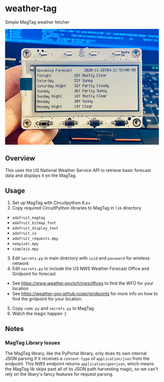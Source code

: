 # weather-tag

Simple MagTag weather fetcher

<img width=600 src="./weather-tag.jpg">

## Overview

This uses the US National Weather Service API to retrieve basic forecast data and displays it on the MagTag.

## Usage

1. Set up MagTag with Circuitpython 6.x+
2. Copy required CircuitPython libraries to MagTag in `lib` directory
  * `adafruit_magtag`
  * `adafruit_bitmap_font`
  * `adafruit_display_text`
  * `adafruit_io`
  * `adafruit_requests.mpy`
  * `neopixel.mpy`
  * `simpleio.mpy`
3. Edit `secrets.py` in main directory with `ssid` and `password` for wireless network
4. Edit `secrets.py` to include the US NWS Weather Forecast Office and Gridpoint for forecast
  * See https://www.weather.gov/srh/nwsoffices to find the WFO for your location
  * See https://weather-gov.github.io/api/gridpoints for more info on how to find the gridpoint for your location.
5. Copy `code.py` and `secrets.py` to MagTag
6. Watch the magic happen :)

## Notes

### MagTag Library Issues

The MagTag library, like the PyPortal library, only does its own internal JSON parsing if it receives a `content-type` of `application/json` from the endpoint. This NWS endpoint returns `application/geo+json`, which means the MagTag lib skips past all of its JSON path harvesting magic, so we can't rely on the libary's fancy features for request parsing.